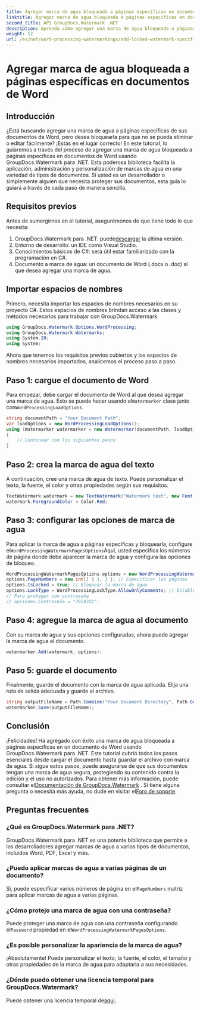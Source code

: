 ```yaml
---
title: Agregar marca de agua bloqueada a páginas específicas en documentos de Word
linktitle: Agregar marca de agua bloqueada a páginas específicas en documentos de Word
second_title: API GroupDocs.Watermark .NET
description: Aprenda cómo agregar una marca de agua bloqueada a páginas específicas en documentos de Word usando GroupDocs.Watermark para .NET con nuestra sencilla guía paso a paso.
weight: 12
url: /es/net/word-processing-watermarkings/add-locked-watermark-specific-pages-word-docs/
---
```


# Agregar marca de agua bloqueada a páginas específicas en documentos de Word

## Introducción
¿Está buscando agregar una marca de agua a páginas específicas de sus documentos de Word, pero desea bloquearla para que no se pueda eliminar o editar fácilmente? ¡Estás en el lugar correcto! En este tutorial, lo guiaremos a través del proceso de agregar una marca de agua bloqueada a páginas específicas en documentos de Word usando GroupDocs.Watermark para .NET. Esta poderosa biblioteca facilita la aplicación, administración y personalización de marcas de agua en una variedad de tipos de documentos. Si usted es un desarrollador o simplemente alguien que necesita proteger sus documentos, esta guía lo guiará a través de cada paso de manera sencilla.
## Requisitos previos
Antes de sumergirnos en el tutorial, asegurémonos de que tiene todo lo que necesita:
1.  GroupDocs.Watermark para .NET: puede[descargar](https://releases.groupdocs.com/Watermark/net/) la última versión.
2. Entorno de desarrollo: un IDE como Visual Studio.
3. Conocimientos básicos de C#: será útil estar familiarizado con la programación en C#.
4. Documento a marca de agua: un documento de Word (.docx o .doc) al que desea agregar una marca de agua.
## Importar espacios de nombres
Primero, necesita importar los espacios de nombres necesarios en su proyecto C#. Estos espacios de nombres brindan acceso a las clases y métodos necesarios para trabajar con GroupDocs.Watermark.
```csharp
using GroupDocs.Watermark.Options.WordProcessing;
using GroupDocs.Watermark.Watermarks;
using System.IO;
using System;
```
Ahora que tenemos los requisitos previos cubiertos y los espacios de nombres necesarios importados, analicemos el proceso paso a paso.
## Paso 1: cargue el documento de Word
 Para empezar, debe cargar el documento de Word al que desea agregar una marca de agua. Esto se puede hacer usando el`Watermarker` clase junto con`WordProcessingLoadOptions`.
```csharp
string documentPath = "Your Document Path";
var loadOptions = new WordProcessingLoadOptions();
using (Watermarker watermarker = new Watermarker(documentPath, loadOptions))
{
    // Continuar con los siguientes pasos
}
```
## Paso 2: crea la marca de agua del texto
A continuación, cree una marca de agua de texto. Puede personalizar el texto, la fuente, el color y otras propiedades según sus requisitos.
```csharp
TextWatermark watermark = new TextWatermark("Watermark text", new Font("Arial", 19));
watermark.ForegroundColor = Color.Red;
```
## Paso 3: configurar las opciones de marca de agua
 Para aplicar la marca de agua a páginas específicas y bloquearla, configure el`WordProcessingWatermarkPagesOptions`Aquí, usted especifica los números de página donde debe aparecer la marca de agua y configura las opciones de bloqueo.
```csharp
WordProcessingWatermarkPagesOptions options = new WordProcessingWatermarkPagesOptions();
options.PageNumbers = new int[] { 1, 3 }; // Especificar las páginas
options.IsLocked = true; // Bloquear la marca de agua
options.LockType = WordProcessingLockType.AllowOnlyComments; // Establecer tipo de bloqueo
// Para proteger con contraseña
// opciones.Contraseña = "7654321";
```
## Paso 4: agregue la marca de agua al documento
Con su marca de agua y sus opciones configuradas, ahora puede agregar la marca de agua al documento.
```csharp
watermarker.Add(watermark, options);
```
## Paso 5: guarde el documento
Finalmente, guarde el documento con la marca de agua aplicada. Elija una ruta de salida adecuada y guarde el archivo.
```csharp
string outputFileName = Path.Combine("Your Document Directory", Path.GetFileName(documentPath));
watermarker.Save(outputFileName);
```
## Conclusión
¡Felicidades! Ha agregado con éxito una marca de agua bloqueada a páginas específicas en un documento de Word usando GroupDocs.Watermark para .NET. Este tutorial cubrió todos los pasos esenciales desde cargar el documento hasta guardar el archivo con marca de agua. Si sigue estos pasos, puede asegurarse de que sus documentos tengan una marca de agua segura, protegiendo su contenido contra la edición y el uso no autorizados.
 Para obtener más información, puede consultar el[Documentación de GroupDocs.Watermark](https://tutorials.groupdocs.com/Watermark/net/) . Si tiene alguna pregunta o necesita más ayuda, no dude en visitar el[Foro de soporte](https://forum.groupdocs.com/c/watermark/19).
## Preguntas frecuentes
### ¿Qué es GroupDocs.Watermark para .NET?
GroupDocs.Watermark para .NET es una potente biblioteca que permite a los desarrolladores agregar marcas de agua a varios tipos de documentos, incluidos Word, PDF, Excel y más.
### ¿Puedo aplicar marcas de agua a varias páginas de un documento?
 Sí, puede especificar varios números de página en el`PageNumbers` matriz para aplicar marcas de agua a varias páginas.
### ¿Cómo protejo una marca de agua con una contraseña?
 Puede proteger una marca de agua con una contraseña configurando el`Password` propiedad en el`WordProcessingWatermarkPagesOptions`.
### ¿Es posible personalizar la apariencia de la marca de agua?
¡Absolutamente! Puede personalizar el texto, la fuente, el color, el tamaño y otras propiedades de la marca de agua para adaptarla a sus necesidades.
### ¿Dónde puedo obtener una licencia temporal para GroupDocs.Watermark?
 Puede obtener una licencia temporal de[aquí](https://purchase.groupdocs.com/temporary-license/).
